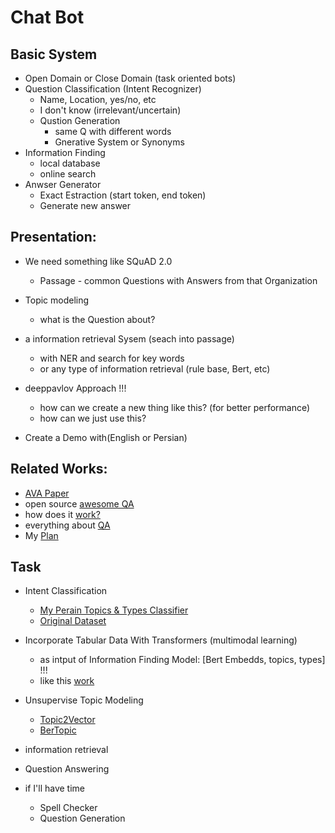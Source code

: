 # Chat Bot

## Basic System
  - Open Domain or Close Domain (task oriented bots)
  - Question Classification (Intent Recognizer)
    - Name, Location, yes/no, etc
    - I don't know (irrelevant/uncertain)
    - Qustion Generation
      - same Q with different words
      - Gnerative System or Synonyms
  - Information Finding 
    - local database
    - online search
  - Anwser Generator
    - Exact Estraction (start token, end token)
    - Generate new answer
  
  
## Presentation:
  - We need something like SQuAD 2.0
    - Passage - common Questions with Answers from that Organization 
  - Topic modeling 
    - what is the Question about?
  - a information retrieval Sysem (seach into passage)
    - with NER and search for key words
    - or any type of information retrieval (rule base, Bert, etc)
    
  - deeppavlov Approach !!!
    - how can we create a new thing like this? (for better performance)
    - how can we just use this?
  
  - Create a Demo with(English or Persian)
    
    

## Related Works:
  - [AVA Paper](https://arxiv.org/pdf/2003.04987.pdf)
  - open source [awesome QA](https://haystack.deepset.ai/docs/intromd)
  - how does it [work?](https://demo.deeppavlov.ai/#/mu/textqa) 
  - everything about [QA](https://project-awesome.org/seriousran/awesome-qa)
  - My [Plan]()
   
   


## Task
  - Intent Classification
    - [My Perain Topics & Types Classifier](https://colab.research.google.com/drive/18uaGfsQuH1jo7OVyntRkkgrKj_mH55uq#scrollTo=AnxFwrUy2UKD)
    - [Original Dataset](https://github.com/AmirAhmadHabibi/TheSuperQuestionTypeTopicClassifier)
    
  - Incorporate Tabular Data With Transformers (multimodal learning)
    - as intput of Information Finding Model: [Bert Embedds, topics, types] !!! 
    - like this [work](https://www.kdnuggets.com/2020/11/tabular-data-huggingface-transformers.html)
  
  - Unsupervise Topic Modeling
    - [Topic2Vector](https://github.com/ddangelov/Top2Vec) 
    - [BerTopic](https://github.com/MaartenGr/BERTopic#toc)
    
  - information retrieval
  - Question Answering

  - if I'll have time 
    - Spell Checker
    - Question Generation
